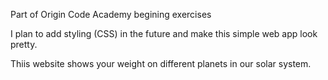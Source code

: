Part of Origin Code Academy begining exercises

I plan to add styling (CSS) in the future and make this simple web app look pretty. 

Thiis website shows your weight on different planets in our solar system. 
